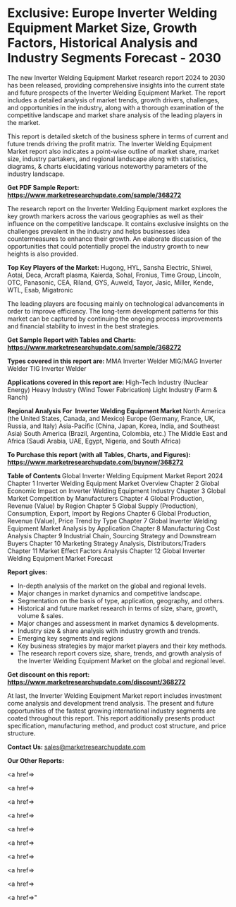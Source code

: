 # Exclusive: Europe Inverter Welding Equipment Market Size, Growth Factors, Historical Analysis and Industry Segments Forecast - 2030

The new Inverter Welding Equipment Market research report 2024 to 2030 has been released, providing comprehensive insights into the current state and future prospects of the Inverter Welding Equipment Market. The report includes a detailed analysis of market trends, growth drivers, challenges, and opportunities in the industry, along with a thorough examination of the competitive landscape and market share analysis of the leading players in the market.

This report is detailed sketch of the business sphere in terms of current and future trends driving the profit matrix. The Inverter Welding Equipment Market report also indicates a point-wise outline of market share, market size, industry partakers, and regional landscape along with statistics, diagrams, &amp; charts elucidating various noteworthy parameters of the industry landscape.

<strong><b>Get PDF Sample Report: <a href=https://www.marketresearchupdate.com/sample/368272>https://www.marketresearchupdate.com/sample/368272</a></b></strong>

The research report on the Inverter Welding Equipment market explores the key growth markers across the various geographies as well as their influence on the competitive landscape. It contains exclusive insights on the challenges prevalent in the industry and helps businesses idea countermeasures to enhance their growth. An elaborate discussion of the opportunities that could potentially propel the industry growth to new heights is also provided.

<strong><b>Top Key Players of the Market:
</b></strong>Hugong, HYL, Sansha Electric, Shiwei, Aotai, Deca, Arcraft plasma, Kaierda, Sohal, Fronius, Time Group, Lincoln, OTC, Panasonic, CEA, Riland, GYS, Auweld, Tayor, Jasic, Miller, Kende, WTL, Esab, Migatronic<strong><b>
</b></strong>

The leading players are focusing mainly on technological advancements in order to improve efficiency. The long-term development patterns for this market can be captured by continuing the ongoing process improvements and financial stability to invest in the best strategies.

<strong><b>Get Sample Report with Tables and Charts: <a href=https://www.marketresearchupdate.com/sample/368272>https://www.marketresearchupdate.com/sample/368272</a></b></strong>

<strong><b>Types covered in this report are:
</b></strong>MMA Inverter Welder
MIG/MAG Inverter Welder
TIG Inverter Welder<strong><b>
</b></strong>

<strong><b>Applications covered in this report are:
</b></strong>High-Tech Industry (Nuclear Energy)
Heavy Industry (Wind Tower Fabrication)
Light Industry (Farm & Ranch)<strong><b>
</b></strong>

<strong><b>Regional Analysis For  Inverter Welding Equipment Market</b></strong><strong><b>
</b></strong>North America (the United States, Canada, and Mexico)
Europe (Germany, France, UK, Russia, and Italy)
Asia-Pacific (China, Japan, Korea, India, and Southeast Asia)
South America (Brazil, Argentina, Colombia, etc.)
The Middle East and Africa (Saudi Arabia, UAE, Egypt, Nigeria, and South Africa)

<strong><b>To Purchase this report (with all Tables, Charts, and Figures): <a href=https://www.marketresearchupdate.com/buynow/368272>https://www.marketresearchupdate.com/buynow/368272</a></b></strong>

<strong><b>Table of Contents</b></strong><strong><b>
</b></strong>Global Inverter Welding Equipment Market Report 2024
Chapter 1 Inverter Welding Equipment Market Overview
Chapter 2 Global Economic Impact on Inverter Welding Equipment Industry
Chapter 3 Global Market Competition by Manufacturers
Chapter 4 Global Production, Revenue (Value) by Region
Chapter 5 Global Supply (Production), Consumption, Export, Import by Regions
Chapter 6 Global Production, Revenue (Value), Price Trend by Type
Chapter 7 Global Inverter Welding Equipment Market Analysis by Application
Chapter 8 Manufacturing Cost Analysis
Chapter 9 Industrial Chain, Sourcing Strategy and Downstream Buyers
Chapter 10 Marketing Strategy Analysis, Distributors/Traders
Chapter 11 Market Effect Factors Analysis
Chapter 12 Global Inverter Welding Equipment Market Forecast

<strong><b>Report gives:</b></strong>

- In-depth analysis of the market on the global and regional levels.
- Major changes in market dynamics and competitive landscape.
- Segmentation on the basis of type, application, geography, and others.
- Historical and future market research in terms of size, share, growth, volume &amp; sales.
- Major changes and assessment in market dynamics &amp; developments.
- Industry size &amp; share analysis with industry growth and trends.
- Emerging key segments and regions
- Key business strategies by major market players and their key methods.
- The research report covers size, share, trends, and growth analysis of the Inverter Welding Equipment Market on the global and regional level.

<strong><b>Get discount on this report: <a href=https://www.marketresearchupdate.com/discount/368272>https://www.marketresearchupdate.com/discount/368272</a></b></strong>

At last, the Inverter Welding Equipment Market report includes investment come analysis and development trend analysis. The present and future opportunities of the fastest growing international industry segments are coated throughout this report. This report additionally presents product specification, manufacturing method, and product cost structure, and price structure.

<strong><b>Contact Us:
</b></strong>sales@marketresearchupdate.com

<strong>Our Other Reports:</strong>

<a href=></a>

<a href=></a>

<a href=></a>

<a href=></a>

<a href=></a>

<a href=></a>

<a href=></a>

<a href=></a>

<a href=></a>

<a href=></a>"
